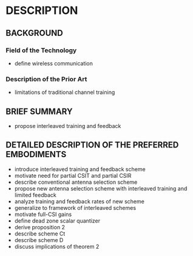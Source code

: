 # DESCRIPTION

## BACKGROUND

### Field of the Technology

- define wireless communication

### Description of the Prior Art

- limitations of traditional channel training

## BRIEF SUMMARY

- propose interleaved training and feedback

## DETAILED DESCRIPTION OF THE PREFERRED EMBODIMENTS

- introduce interleaved training and feedback scheme
- motivate need for partial CSIT and partial CSIR
- describe conventional antenna selection scheme
- propose new antenna selection scheme with interleaved training and limited feedback
- analyze training and feedback rates of new scheme
- generalize to framework of interleaved schemes
- motivate full-CSI gains
- define dead zone scalar quantizer
- derive proposition 2
- describe scheme Ct
- describe scheme D
- discuss implications of theorem 2

